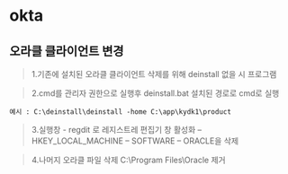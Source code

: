 # okta

오라클 클라이언트 변경
----------
>1.기존에 설치된 오라클 클라이언트 삭제를 위해 deinstall 없을 시 프로그램 

>2.cmd를 관리자 권한으로 실행후 deinstall.bat 설치된 경로로 cmd로 실행
```
예시 : C:\deinstall\deinstall -home C:\app\kydk1\product
```
>3.실행창 - regdit 로 레지스트레 편집기 창 활성화 – HKEY_LOCAL_MACHINE – SOFTWARE – ORACLE을 삭제

>4.나머지 오라클 파일 삭제 C:\Program Files\Oracle 제거
